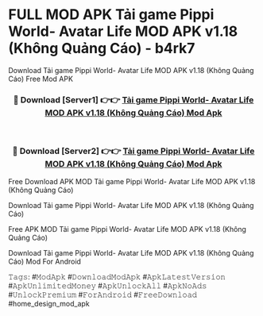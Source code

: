 # FULL MOD APK Tải game Pippi World- Avatar Life MOD APK v1.18 (Không Quảng Cáo) - b4rk7
Download Tải game Pippi World- Avatar Life MOD APK v1.18 (Không Quảng Cáo) Free Mod APK

<div align="center">
<h3>🔴 Download [Server1] 👉👉 <a href="https://apk-comot.site?title=Tải_game_Pippi_World-_Avatar_Life_MOD_APK_v1.18_(Không_Quảng_Cáo)">Tải game Pippi World- Avatar Life MOD APK v1.18 (Không Quảng Cáo) Mod Apk</a></h3><br>

<h3>🔴 Download [Server2] 👉👉 <a href="https://apk-comot.site?title=Tải_game_Pippi_World-_Avatar_Life_MOD_APK_v1.18_(Không_Quảng_Cáo)">Tải game Pippi World- Avatar Life MOD APK v1.18 (Không Quảng Cáo) Mod Apk</a></h3>
</div>


Free Download APK MOD Tải game Pippi World- Avatar Life MOD APK v1.18 (Không Quảng Cáo)

Download Tải game Pippi World- Avatar Life MOD APK v1.18 (Không Quảng Cáo) 

Free APK MOD Tải game Pippi World- Avatar Life MOD APK v1.18 (Không Quảng Cáo) 

Download Tải game Pippi World- Avatar Life MOD APK v1.18 (Không Quảng Cáo) Mod For Android

𝚃𝚊𝚐𝚜: #𝙼𝚘𝚍𝙰𝚙𝚔 #𝙳𝚘𝚠𝚗𝚕𝚘𝚊𝚍𝙼𝚘𝚍𝙰𝚙𝚔 #𝙰𝚙𝚔𝙻𝚊𝚝𝚎𝚜𝚝𝚅𝚎𝚛𝚜𝚒𝚘𝚗 #𝙰𝚙𝚔𝚄𝚗𝚕𝚒𝚖𝚒𝚝𝚎𝚍𝙼𝚘𝚗𝚎𝚢 #𝙰𝚙𝚔𝚄𝚗𝚕𝚘𝚌𝚔𝙰𝚕𝚕 #𝙰𝚙𝚔𝙽𝚘𝙰𝚍𝚜 #𝚄𝚗𝚕𝚘𝚌𝚔𝙿𝚛𝚎𝚖𝚒𝚞𝚖 #𝙵𝚘𝚛𝙰𝚗𝚍𝚛𝚘𝚒𝚍 #𝙵𝚛𝚎𝚎𝙳𝚘𝚠𝚗𝚕𝚘𝚊𝚍 #home_design_mod_apk